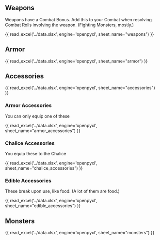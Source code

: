 ## Weapons

Weapons have a Combat Bonus. Add this to your Combat when resolving Combat Rolls involving the weapon. (Fighting Monsters, mostly.)

{{ read_excel('../data.xlsx', engine='openpyxl', sheet_name="weapons") }}

## Armor

{{ read_excel('../data.xlsx', engine='openpyxl', sheet_name="armor") }}

## Accessories

{{ read_excel('../data.xlsx', engine='openpyxl', sheet_name="accessories") }}

### Armor Accessories

You can only equip one of these

{{ read_excel('../data.xlsx', engine='openpyxl', sheet_name="armor_accessories") }}

### Chalice Accessories

You equip these to the Chalice

{{ read_excel('../data.xlsx', engine='openpyxl', sheet_name="chalice_accessories") }}

### Edible Accessories

These break upon use, like food. (A lot of them are food.)

{{ read_excel('../data.xlsx', engine='openpyxl', sheet_name="edible_accessories") }}

## Monsters

{{ read_excel('../data.xlsx', engine='openpyxl', sheet_name="monsters") }}

<!-- TODO fill out beastiary -->
<!-- Lancer's limited Monster pool might be a good idea here. Then add "Recoloring" rules for making them stronger. -->
<!-- Player characters have 12 or 18 health, and the most damage you can individually do is probably 3. Fights shouldn't run long, so most monsters should have 1 2 or 3 hearts. -->
<!-- Fighting encounters should probably have a total of enemy hearts equal to the number of players. -->
<!-- Guardians can have more, maybe 12 or 18, to put them on the same heart count as a PC. That would require everyone rolling 3 hits and focusing entirely on attacking.-->
